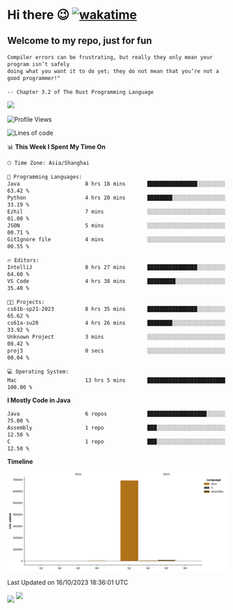 # Hi there 😉 [![wakatime](https://wakatime.com/badge/user/b06f1799-d59e-4d93-be43-644d6ec7f0fc.svg)](https://wakatime.com/@b06f1799-d59e-4d93-be43-644d6ec7f0fc)
## Welcome to my repo, just for fun
```
Compiler errors can be frustrating, but really they only mean your program isn’t safely 
doing what you want it to do yet; they do not mean that you’re not a good programmer!"
    
-- Chapter 3.2 of The Rust Programming Language 
```

![](https://github-readme-stats.vercel.app/api/wakatime?username=蓝海&api_domain=wakapi.dev&bg_color=1A202C&title_color=2F855A&icon_color=2F855A&text_color=ffffff&custom_title=Wakapi%20Week%20Stats&layout=compact)
<!--START_SECTION:waka-->
![Profile Views](http://img.shields.io/badge/Profile%20Views-1-blue)

![Lines of code](https://img.shields.io/badge/From%20Hello%20World%20I%27ve%20Written-705.2%20thousand%20lines%20of%20code-blue)

📊 **This Week I Spent My Time On** 

```text
🕑︎ Time Zone: Asia/Shanghai

💬 Programming Languages: 
Java                     8 hrs 18 mins       ████████████████░░░░░░░░░   63.42 % 
Python                   4 hrs 20 mins       ████████░░░░░░░░░░░░░░░░░   33.19 % 
Ezhil                    7 mins              ░░░░░░░░░░░░░░░░░░░░░░░░░   01.00 % 
JSON                     5 mins              ░░░░░░░░░░░░░░░░░░░░░░░░░   00.71 % 
GitIgnore file           4 mins              ░░░░░░░░░░░░░░░░░░░░░░░░░   00.55 % 

🔥 Editors: 
IntelliJ                 8 hrs 27 mins       ████████████████░░░░░░░░░   64.60 % 
VS Code                  4 hrs 38 mins       █████████░░░░░░░░░░░░░░░░   35.40 % 

🐱‍💻 Projects: 
cs61b-sp21-2023          8 hrs 35 mins       ████████████████░░░░░░░░░   65.62 % 
cs61a-su20               4 hrs 26 mins       ████████░░░░░░░░░░░░░░░░░   33.92 % 
Unknown Project          3 mins              ░░░░░░░░░░░░░░░░░░░░░░░░░   00.42 % 
proj3                    0 secs              ░░░░░░░░░░░░░░░░░░░░░░░░░   00.04 % 

💻 Operating System: 
Mac                      13 hrs 5 mins       █████████████████████████   100.00 % 
```

**I Mostly Code in Java** 

```text
Java                     6 repos             ███████████████████░░░░░░   75.00 % 
Assembly                 1 repo              ███░░░░░░░░░░░░░░░░░░░░░░   12.50 % 
C                        1 repo              ███░░░░░░░░░░░░░░░░░░░░░░   12.50 % 
```



**Timeline**

![Lines of Code chart](https://raw.githubusercontent.com/EnzoGuang/EnzoGuang/master/assets/bar_graph.png)


 Last Updated on 16/10/2023 18:36:01 UTC
<!--END_SECTION:waka--><img align="middle" src="https://github-readme-stats.vercel.app/api?username=EnzoGuang">
<img aligh="center" src="https://github-readme-stats.vercel.app/api/top-langs/?username=EnzoGuang&layout=compact">

